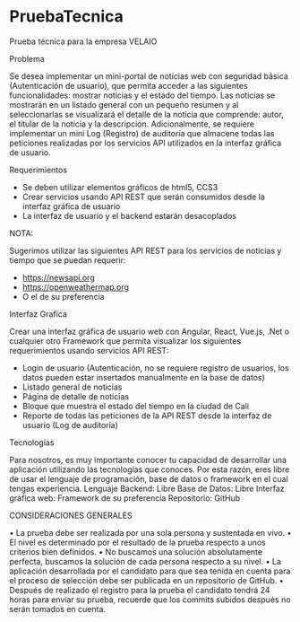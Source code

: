 # PruebaTecnica
Prueba técnica para la empresa VELAIO

Problema

Se desea implementar un mini-portal de noticias web con seguridad básica (Autenticación de
usuario), que permita acceder a las siguientes funcionalidades: mostrar noticias y el estado del
tiempo.
Las noticias se mostrarán en un listado general con un pequeño resumen y al seleccionarlas se
visualizará el detalle de la noticia que comprende: autor, el titular de la noticia y la descripción.
Adicionalmente, se requiere implementar un mini Log (Registro) de auditoría que almacene todas las
peticiones realizadas por los servicios API utilizados en la interfaz gráfica de usuario.

Requerimientos

- Se deben utilizar elementos gráficos de html5, CCS3
- Crear servicios usando API REST que serán consumidos desde la interfaz gráfica de usuario
- La interfaz de usuario y el backend estarán desacoplados

NOTA:

Sugerimos utilizar las siguientes API REST para los servicios de noticias y tiempo que se puedan
requerir:
- https://newsapi.org
- https://openweathermap.org
- O el de su preferencia

Interfaz Grafica

Crear una interfaz gráfica de usuario web con Angular, React, Vue.js, .Net o cualquier otro
Framework que permita visualizar los siguientes requerimientos usando servicios API REST:
- Login de usuario (Autenticación, no se requiere registro de usuarios, los datos pueden estar
insertados manualmente en la base de datos)
- Listado general de noticias
- Página de detalle de noticias
- Bloque que muestra el estado del tiempo en la ciudad de Cali
- Reporte de todas las peticiones de la API REST desde la interfaz de usuario (Log de auditoría)

Tecnologías

Para nosotros, es muy importante conocer tu capacidad de desarrollar una aplicación utilizando las
tecnologías que conoces. Por esta razón, eres libre de usar el lenguaje de programación, base de
datos o framework en el cual tengas experiencia.
Lenguaje Backend: Libre
Base de Datos: Libre
Interfaz gráfica web: Framework de su preferencia
Repositorio: GitHub

CONSIDERACIONES GENERALES

• La prueba debe ser realizada por una sola persona y sustentada en vivo.
• El nivel es determinado por el resultado de la prueba respecto a unos criterios bien definidos.
• No buscamos una solución absolutamente perfecta, buscamos la solución de cada
persona respecto a su nivel.
• La aplicación desarrollada por el candidato para que sea tenida en cuenta para el
proceso de selección debe ser publicada en un repositorio de GitHub.
• Después de realizado el registro para la prueba el candidato tendrá 24 horas para
enviar su prueba, recuerde que los commits subidos después no serán tomados en
cuenta.
